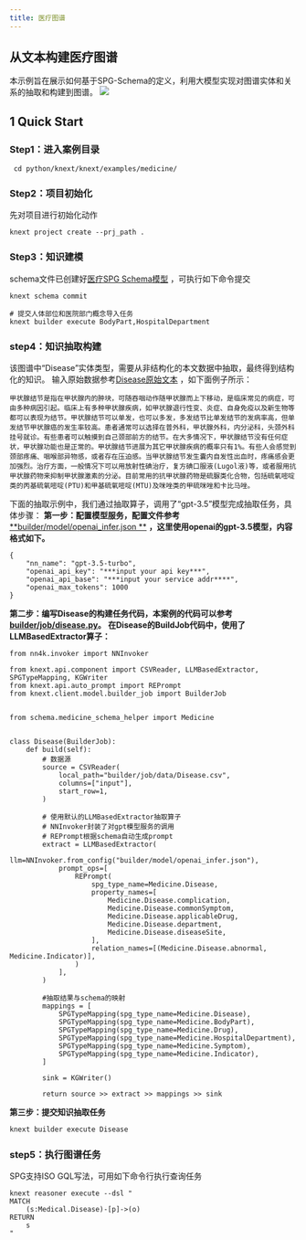 ```yaml
---
title: 医疗图谱
---
```


## 从文本构建医疗图谱

本示例旨在展示如何基于SPG-Schema的定义，利用大模型实现对图谱实体和关系的抽取和构建到图谱。
![](https://mdn.alipayobjects.com/huamei_xgb3qj/afts/img/A*-PKySKstgy8AAAAAAAAAAAAADtmcAQ/original#id=NGInL&originHeight=1374&originWidth=2876&originalType=binary&ratio=1&rotation=0&showTitle=false&status=done&style=none&title=)

## 1 Quick Start

### Step1：进入案例目录

```shell
 cd python/knext/knext/examples/medicine/
```

### Step2：项目初始化

先对项目进行初始化动作

```shell
knext project create --prj_path .
```

### Step3：知识建模

schema文件已创建好[医疗SPG Schema模型](https://github.com/OpenSPG/openspg/blob/master/python/knext/knext/examples/medicine/schema/medicine.schema)
，可执行如下命令提交

```shell
knext schema commit
```

```shell
# 提交人体部位和医院部门概念导入任务
knext builder execute BodyPart,HospitalDepartment
```

### step4：知识抽取构建

该图谱中“Disease”实体类型，需要从非结构化的本文数据中抽取，最终得到结构化的知识。
输入原始数据参考[Disease原始文本](https://github.com/OpenSPG/openspg/blob/master/python/knext/knext/examples/medicine/builder/job/data/Disease.csv)
，如下面例子所示：

```shell
甲状腺结节是指在甲状腺内的肿块，可随吞咽动作随甲状腺而上下移动，是临床常见的病症，可由多种病因引起。临床上有多种甲状腺疾病，如甲状腺退行性变、炎症、自身免疫以及新生物等都可以表现为结节。甲状腺结节可以单发，也可以多发，多发结节比单发结节的发病率高，但单发结节甲状腺癌的发生率较高。患者通常可以选择在普外科，甲状腺外科，内分泌科，头颈外科挂号就诊。有些患者可以触摸到自己颈部前方的结节。在大多情况下，甲状腺结节没有任何症状，甲状腺功能也是正常的。甲状腺结节进展为其它甲状腺疾病的概率只有1%。有些人会感觉到颈部疼痛、咽喉部异物感，或者存在压迫感。当甲状腺结节发生囊内自发性出血时，疼痛感会更加强烈。治疗方面，一般情况下可以用放射性碘治疗，复方碘口服液(Lugol液)等，或者服用抗甲状腺药物来抑制甲状腺激素的分泌。目前常用的抗甲状腺药物是硫脲类化合物，包括硫氧嘧啶类的丙基硫氧嘧啶(PTU)和甲基硫氧嘧啶(MTU)及咪唑类的甲硫咪唑和卡比马唑。
```

下面的抽取示例中，我们通过抽取算子，调用了“gpt-3.5”模型完成抽取任务，具体步骤：
**第一步：配置模型服务，配置文件参考**[**builder/model/openai_infer.json
**](https://github.com/OpenSPG/openspg/blob/master/python/knext/knext/examples/medicine/builder/model/openai_infer.json)
**，这里使用openai的gpt-3.5模型，内容格式如下。**

```shell
{
    "nn_name": "gpt-3.5-turbo",
    "openai_api_key": "***input your api key***",
    "openai_api_base": "***input your service addr****",
    "openai_max_tokens": 1000
}
```

**第二步：编写Disease的构建任务代码，本案例的代码可以参考**[**builder/job/disease.py**]()**。**
**在Disease的BuildJob代码中，使用了LLMBasedExtractor算子：**

```shell
from nn4k.invoker import NNInvoker

from knext.api.component import CSVReader, LLMBasedExtractor, SPGTypeMapping, KGWriter
from knext.api.auto_prompt import REPrompt
from knext.client.model.builder_job import BuilderJob


from schema.medicine_schema_helper import Medicine


class Disease(BuilderJob):
    def build(self):
        # 数据源
        source = CSVReader(
            local_path="builder/job/data/Disease.csv",
            columns=["input"],
            start_row=1,
        )

        # 使用默认的LLMBasedExtractor抽取算子
        # NNInvoker封装了对gpt模型服务的调用
        # REPrompt根据schema自动生成prompt
        extract = LLMBasedExtractor(
            llm=NNInvoker.from_config("builder/model/openai_infer.json"),
            prompt_ops=[
                REPrompt(
                    spg_type_name=Medicine.Disease,
                    property_names=[
                        Medicine.Disease.complication,
                        Medicine.Disease.commonSymptom,
                        Medicine.Disease.applicableDrug,
                        Medicine.Disease.department,
                        Medicine.Disease.diseaseSite,
                    ],
                    relation_names=[(Medicine.Disease.abnormal, Medicine.Indicator)],
                )
            ],
        )

        #抽取结果与schema的映射
        mappings = [
            SPGTypeMapping(spg_type_name=Medicine.Disease),
            SPGTypeMapping(spg_type_name=Medicine.BodyPart),
            SPGTypeMapping(spg_type_name=Medicine.Drug),
            SPGTypeMapping(spg_type_name=Medicine.HospitalDepartment),
            SPGTypeMapping(spg_type_name=Medicine.Symptom),
            SPGTypeMapping(spg_type_name=Medicine.Indicator),
        ]

        sink = KGWriter()

        return source >> extract >> mappings >> sink
```

**第三步：提交知识抽取任务**

```bash
knext builder execute Disease
```

### step5：执行图谱任务

SPG支持ISO GQL写法，可用如下命令行执行查询任务

```cypher
knext reasoner execute --dsl "
MATCH
    (s:Medical.Disease)-[p]->(o)
RETURN
    s
"
```
